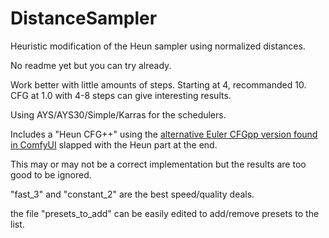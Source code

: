 # DistanceSampler
Heuristic modification of the Heun sampler using normalized distances.

No readme yet but you can try already.

Work better with little amounts of steps. Starting at 4, recommanded 10. CFG at 1.0 with 4-8 steps can give interesting results.

Using AYS/AYS30/Simple/Karras for the schedulers.

Includes a "Heun CFG++" using the [alternative Euler CFGpp version found in ComfyUI](https://github.com/comfyanonymous/ComfyUI/blob/7df42b9a2364bae6822fbd9e9fa10cea2e319ba3/comfy_extras/nodes_advanced_samplers.py) slapped with the Heun part at the end.

This may or may not be a correct implementation but the results are too good to be ignored.

"fast_3" and "constant_2" are the best speed/quality deals.

the file "presets_to_add" can be easily edited to add/remove presets to the list.
